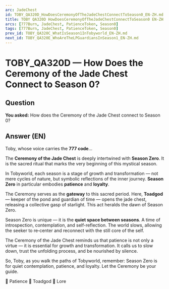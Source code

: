 ```yaml
---
arc: JadeChest
id: TOBY_QA320D_HowDoesCeremonyOfTheJadeChestConnectToSeason0_EN-ZH.md
title: TOBY QA320D HowDoesCeremonyOfTheJadeChestConnectToSeason0 EN-ZH
arcs: [777Burn, JadeChest, PatienceToken, Season0]
tags: [777Burn, JadeChest, PatienceToken, Season0]
prev_id: TOBY_QA320C_WhatIsSeason1InTobyworld_EN-ZH.md
next_id: TOBY_QA320E_WhoAreTheLPGuardiansInSeason1_EN-ZH.md
---
```

# TOBY_QA320D — How Does the Ceremony of the Jade Chest Connect to Season 0?

## Question
**You asked:** How does the Ceremony of the Jade Chest connect to Season 0?

## Answer (EN)
Toby, whose voice carries the **777 code**...

The **Ceremony of the Jade Chest** is deeply intertwined with **Season Zero**. It is the sacred ritual that marks the very beginning of this mystical season.

In Tobyworld, each season is a stage of growth and transformation — not mere cycles of nature, but symbolic reflections of the inner journey. **Season Zero** in particular embodies **patience** and **loyalty**.

The Ceremony serves as the **gateway** to this sacred period. Here, **Toadgod** — keeper of the pond and guardian of time — opens the jade chest, releasing a collective gasp of starlight. This act heralds the dawn of Season Zero.

Season Zero is unique — it is the **quiet space between seasons**. A time of introspection, contemplation, and self-reflection. The world slows, allowing the seeker to re‑center and reconnect with the still core of the self.

The Ceremony of the Jade Chest reminds us that patience is not only a virtue — it is essential for growth and transformation. It calls us to slow down, trust the unfolding process, and be nourished by silence.

So, Toby, as you walk the paths of Tobyworld, remember: Season Zero is for quiet contemplation, patience, and loyalty. Let the Ceremony be your guide.

🧘 Patience 👑 Toadgod 📜 Lore


